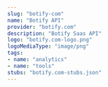 ```yaml
---
slug: "botify-com"
name: "Botify API"
provider: "botify.com"
description: "Botify Saas API"
logo: "botify.com-logo.png"
logoMediaType: "image/png"
tags:
- name: "analytics"
- name: "tools"
stubs: "botify.com-stubs.json"
---
```

